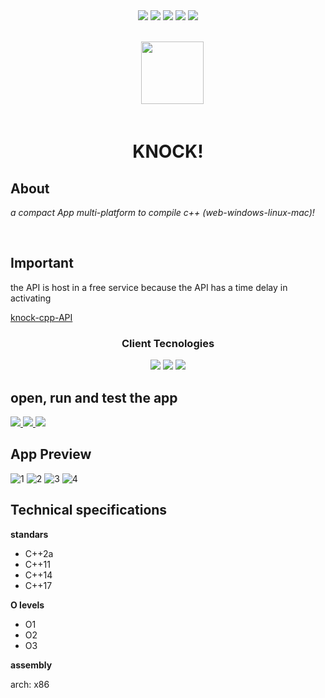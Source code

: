  <div align="center"> 
   <img src="https://img.shields.io/static/v1?label=update&message=last week&color=success">
   <img src="https://img.shields.io/static/v1?label=version&message=1.0.6&color=green">
   <img src="https://img.shields.io/static/v1?label=ports&message=electron&color=blue">
   <img src="https://img.shields.io/static/v1?label=licence&message=MIT&color=red">
   <img src="https://img.shields.io/static/v1?label=CONTRIBUTIONS&message=ALL WELCOME&color=green">
  
   
  
 </div>

<br/>

<div align="center">  
<code>
  <img src="https://i.imgur.com/cac0UeP.png" width="100px">
</code>
</div>

<br/>


<div align="center">
 
 <h1>KNOCK!</h1>
 
</div>


## About

_a compact App multi-platform to compile c++ (web-windows-linux-mac)!_

<br/>

## Important

the API is host in a free service because  the API has a time delay in activating 

[knock-cpp-API](https://github.com/scyth3-c/knock-cpp-API)


<div align="center">
     <h3>Client Tecnologies</h3>
   <img src="https://img.shields.io/static/v1?label=Node.js&message=v14.15.4&color=success"> 
   <img src="https://img.shields.io/static/v1?label=Vue&message=^2.6.11&color=green">
   <img src="https://img.shields.io/static/v1?label=Vuex&message=^3.6.2&color=brightgreen">
</div>




## open, run and test the app

<a href="https://knockcompiler.netlify.app/"> <img src="https://img.shields.io/badge/ WEB NETLIFY HOST-blue"> </a>
<a href="https://knockcompiler.web.app/"> <img src="https://img.shields.io/badge/ WEB FIREBASE HOST-green"> </a>
<a href="https://github.com/scyth3-c/knock-cpp-online/releases/download/notes/Knock.Compiler.Setup.0.1.6.exe"> <img src="https://img.shields.io/badge/Download package-success">  </a>

## App Preview

![1](https://user-images.githubusercontent.com/52190352/152088973-dd839f1b-8b03-4209-a99c-157326a86df0.png)
![2](https://user-images.githubusercontent.com/52190352/152088998-bacb9622-95e0-4ab3-b33e-5ff70e56c8b6.png)
![3](https://user-images.githubusercontent.com/52190352/152089004-eaca947e-3d49-434b-94d1-eedcc5326ceb.png)
![4](https://user-images.githubusercontent.com/52190352/152089008-e37f99df-e743-43a1-9bd1-95479d852ce9.png)


## Technical specifications

<strong>standars</strong>

 - C++2a
 - C++11
 - C++14
 - C++17
 
<strong>O levels</strong>

- O1
- O2
- O3

<strong>assembly</strong>

arch: x86
